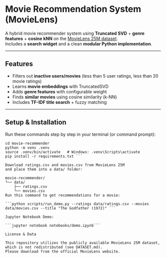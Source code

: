 # Movie Recommendation System (MovieLens)

A hybrid movie recommender system using **Truncated SVD** + **genre features** + **cosine kNN** on the [MovieLens 25M dataset](https://grouplens.org/datasets/movielens/25m/).  
Includes a **search widget** and a clean **modular Python implementation**.

---

## Features

- Filters out **inactive users/movies** (less than 5 user ratings, less than 20 movie ratings)
-  Learns **movie embeddings** with TruncatedSVD
-  Adds **genre features** with configurable weight
-  Finds **similar movies** using cosine similarity (k-NN)
-  Includes **TF-IDF title search** + fuzzy matching

---

## Setup & Installation

Run these commands step by step in your terminal (or command prompt):

```git clone https://github.com/2sahil/Movie-Recommendation-System.git
cd movie-recommender
python -m venv .venv
source .venv/bin/activate   # Windows: .venv\Scripts\activate
pip install -r requirements.txt ```

Download ratings.csv and movies.csv from MovieLens 25M
and place them into a data/ folder:

movie-recommender/
└── data/
    ├── ratings.csv
    └── movies.csv
Run this command to get recommendations for a movie:

```python scripts/run_demo.py --ratings data/ratings.csv --movies data/movies.csv --title "The Godfather (1972)" ```

Jupyter Notebook Demo:

```jupyter notebook notebooks/demo.ipynb```

License & Data

This repository utilizes the publicly available MovieLens 25M dataset, which is not redistributed (see DATASET.md).
Please download from the official MovieLens website.
